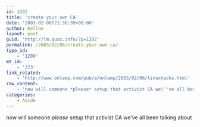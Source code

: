 ```yaml
---
id: 1202
title: 'create your own CA'
date: '2003-02-06T21:36:39+00:00'
author: Kellan
layout: post
guid: 'http://lm.quxx.info/?p=1202'
permalink: /2003/02/06/create-your-own-ca/
typo_id:
    - '1200'
mt_id:
    - '373'
link_related:
    - 'http://www.onlamp.com/pub/a/onlamp/2003/02/06/linuxhacks.html'
raw_content:
    - 'now will someone *please* setup that activist CA we\''ve all been talking about'
categories:
    - Aside
---
```


now will someone *please* setup that activist CA we’ve all been talking about